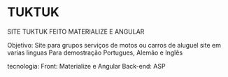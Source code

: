 # TUKTUK
SITE TUKTUK FEITO MATERIALIZE E ANGULAR


Objetivo: Site para grupos serviços de motos ou carros de aluguel
site em varias linguas
Para demostração Portugues, Alemão e Inglês


tecnologia: 
Front: Materialize e Angular
Back-end: ASP

